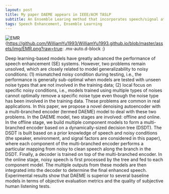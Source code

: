 ```yaml
---
layout: post
title: My paper DAEME appears in IEEE/ACM TASLP  
subtitle: An Ensemble Learing method that incorporates speech/signal attributes
tags: Speech Enhancement, Ensemble Learning
---
```


![EMR](){https://github.com/WilliamYu1993/WilliamYu1993.github.io/blob/master/assets/img/EMR.png?raw=true: .mx-auto.d-block :}

Deep learning-based models have greatly advanced the performance of speech enhancement (SE) systems. However, two problems remain unsolved, which are closely related to model generalizability to noisy conditions: (1) mismatched noisy condition during testing, i.e., the performance is generally sub-optimal when models are tested with unseen noise types that are not involved in the training data; (2) local focus on specific noisy conditions, i.e., models trained using multiple types of noises cannot optimally remove a specific noise type even though the noise type has been involved in the training data. These problems are common in real applications. In this paper, we propose a novel denoising autoencoder with a multi-branched encoder (termed DAEME) model to deal with these two problems. In the DAEME model, two stages are involved: offline and online. In the offline stage, we build multiple component models to form a multi-branched encoder based on a dynamically-sized decision tree (DSDT). The DSDT is built based on a prior knowledge of speech and noisy conditions (the speaker, environment, and signal factors are considered in this paper), where each component of the multi-branched encoder performs a particular mapping from noisy to clean speech along the branch in the DSDT. Finally, a decoder is trained on top of the multi-branched encoder. In the online stage, noisy speech is first processed by the tree and fed to each component model. The multiple outputs from these models are then integrated into the decoder to determine the final enhanced speech. Experimental results show that DAEME is superior to several baseline models in terms of objective evaluation metrics and the quality of subjective human listening tests.

